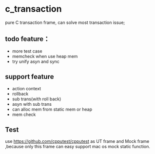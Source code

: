 # c_transaction

pure C transaction frame, can solve most transaction issue; 

## todo feature：
* more test case
* memcheck when use heap mem
* try unify asyn and sync 

## support feature
* action context
* rollback
* sub trans(with roll back)
* asyn with sub trans
* can alloc mem from static mem or heap
* mem check 

## Test
use https://github.com/cpputest/cpputest as UT frame and Mock frame ,because only this  frame can easy support mac os mock static function.
